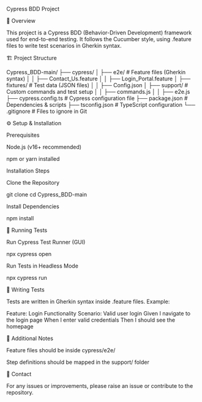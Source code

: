 Cypress BDD Project

📌 Overview

This project is a Cypress BDD (Behavior-Driven Development) framework used for end-to-end testing. It follows the Cucumber style, using .feature files to write test scenarios in Gherkin syntax.

🏗️ Project Structure

Cypress_BDD-main/
├── cypress/
│   ├── e2e/                # Feature files (Gherkin syntax)
│   │   ├── Contact_Us.feature
│   │   ├── Login_Portal.feature
│   ├── fixtures/           # Test data (JSON files)
│   │   ├── Config.json
│   ├── support/            # Custom commands and test setup
│   │   ├── commands.js
│   │   ├── e2e.js
├── cypress.config.ts       # Cypress configuration file
├── package.json            # Dependencies & scripts
├── tsconfig.json           # TypeScript configuration
└── .gitignore              # Files to ignore in Git

⚙️ Setup & Installation

Prerequisites

Node.js (v16+ recommended)

npm or yarn installed

Installation Steps

Clone the Repository

git clone <repository-url>
cd Cypress_BDD-main

Install Dependencies

npm install

🚀 Running Tests

Run Cypress Test Runner (GUI)

npx cypress open

Run Tests in Headless Mode

npx cypress run

📝 Writing Tests

Tests are written in Gherkin syntax inside .feature files. Example:

Feature: Login Functionality
  Scenario: Valid user login
    Given I navigate to the login page
    When I enter valid credentials
    Then I should see the homepage

📌 Additional Notes

Feature files should be inside cypress/e2e/

Step definitions should be mapped in the support/ folder

📧 Contact

For any issues or improvements, please raise an issue or contribute to the repository.
